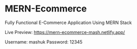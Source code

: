 # MERN-Ecommerce

Fully Functional E-Commerce Application Using MERN Stack

Live Preview: https://mern-ecommerce-mash.netlify.app/

Username: mashuk
Password: 12345
